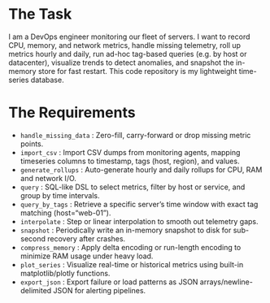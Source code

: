 # The Task

I am a DevOps engineer monitoring our fleet of servers. I want to record CPU, memory, and network metrics, handle missing telemetry, roll up metrics hourly and daily, run ad-hoc tag-based queries (e.g. by host or datacenter), visualize trends to detect anomalies, and snapshot the in-memory store for fast restart. This code repository is my lightweight time-series database.

# The Requirements

* `handle_missing_data` : Zero-fill, carry-forward or drop missing metric points.
* `import_csv` : Import CSV dumps from monitoring agents, mapping timeseries columns to timestamp, tags (host, region), and values.
* `generate_rollups` : Auto-generate hourly and daily rollups for CPU, RAM and network I/O.
* `query` : SQL-like DSL to select metrics, filter by host or service, and group by time intervals.
* `query_by_tags` : Retrieve a specific server’s time window with exact tag matching (host=“web-01”).
* `interpolate` : Step or linear interpolation to smooth out telemetry gaps.
* `snapshot` : Periodically write an in-memory snapshot to disk for sub-second recovery after crashes.
* `compress_memory` : Apply delta encoding or run-length encoding to minimize RAM usage under heavy load.
* `plot_series` : Visualize real-time or historical metrics using built-in matplotlib/plotly functions.
* `export_json` : Export failure or load patterns as JSON arrays/newline-delimited JSON for alerting pipelines.
